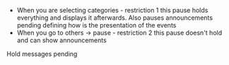 - When you are selecting categories - restriction 1
    this pause holds everything and displays it afterwards. Also pauses announcements
    pending defining how is the presentation of the events
- When you go to others -> pause - restriction 2
    this pause doesn't hold and can show announcements


Hold messages pending